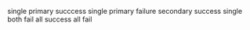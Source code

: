 single primary succcess
single primary failure secondary success
single both fail
all success
all fail